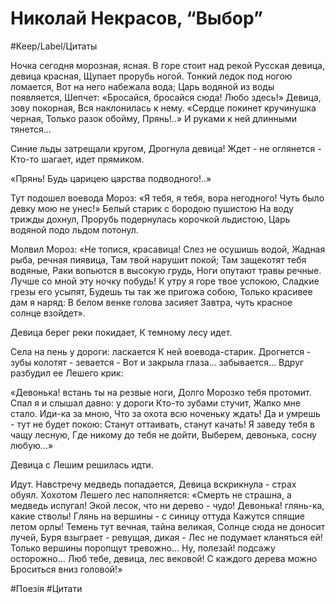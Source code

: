 # Николай Некрасов, “Выбор”

#Keep/Label/Цитаты

Ночка сегодня морозная, ясная.
В горе стоит над рекой
Русская девица, девица красная,
Щупает прорубь ногой.
Тонкий ледок под ногою ломается,
Вот на него набежала вода;
Царь водяной из воды появляется,
Шепчет: «Бросайся, бросайся сюда!
Любо здесь!» Девица, зову покорная,
Вся наклонилась к нему.
«Сердце покинет кручинушка черная,
Только разок обойму,
Прянь!..» И руками к ней длинными тянется...

Синие льды затрещали кругом,
Дрогнула девица! Ждет - не оглянется -
Кто-то шагает, идет прямиком.

«Прянь! Будь царицею царства подводного!..»

Тут подошел воевода Мороз:
«Я тебя, я тебя, вора негодного!
Чуть было девку мою не унес!»
Белый старик с бородою пушистою
На воду трижды дохнул,
Прорубь подернулась корочкой льдистою,
Царь водяной подо льдом потонул.

Молвил Мороз: «Не топися, красавица!
Слез не осушишь водой,
Жадная рыба, речная пиявица,
Там твой нарушит покой;
Там защекотят тебя водяные,
Раки вопьются в высокую грудь,
Ноги опутают травы речные.
Лучше со мной эту ночку побудь!
К утру я горе твое успокою,
Сладкие грезы его усыпят,
Будешь ты так же пригожа собою,
Только красивее дам я наряд:
В белом венке голова засияет
Завтра, чуть красное солнце взойдет».

Девица берег реки покидает,
К темному лесу идет.

Села на пень у дороги: ласкается
К ней воевода-старик.
Дрогнется - зубы колотят - зевается -
Вот и закрыла глаза... забывается...
Вдруг разбудил ее Лешего крик:

«Девонька! встань ты на резвые ноги,
Долго Морозко тебя протомит.
Спал я и слышал давно: у дороги
Кто-то зубами стучит,
Жалко мне стало. Иди-ка за мною,
Что за охота всю ноченьку ждать!
Да и умрешь - тут не будет покою:
Станут оттаивать, станут качать!
Я заведу тебя в чащу лесную,
Где никому до тебя не дойти,
Выберем, девонька, сосну любую...»

Девица с Лешим решилась идти.

Идут. Навстречу медведь попадается,
Девица вскрикнула - страх обуял.
Хохотом Лешего лес наполняется:
«Смерть не страшна, а медведь испугал!
Экой лесок, что ни дерево - чудо!
Девонька! глянь-ка, какие стволы!
Глянь на вершины - с синицу оттуда
Кажутся спящие летом орлы!
Темень тут вечная, тайна великая,
Солнце сюда не доносит лучей,
Буря взыграет - ревущая, дикая -
Лес не подумает кланяться ей!
Только вершины поропщут тревожно...
Ну, полезай! подсажу осторожно...
Люб тебе, девица, лес вековой!
С каждого дерева можно
Броситься вниз головой!»

#Поезія #Цитати